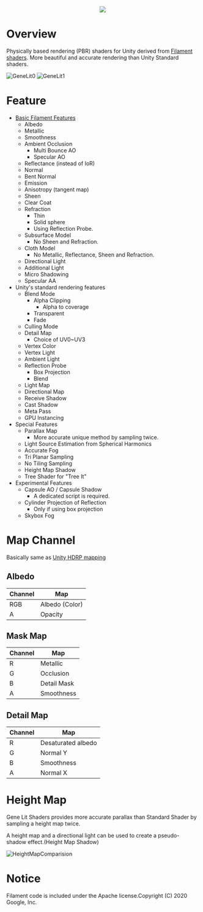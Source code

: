 <div align="center">
  <img src="https://user-images.githubusercontent.com/44657486/165004226-c928b922-56a2-4b4f-b5cf-efbd92a938a2.png">
</div>

# Overview
Physically based rendering (PBR) shaders for Unity derived from [Filament shaders](https://github.com/google/filament).
More beautiful and accurate rendering than Unity Standard shaders.

![GeneLit0](https://user-images.githubusercontent.com/44657486/200121648-ff1bbcef-a948-4636-b02d-009d1f436997.png)
![GeneLit1](https://user-images.githubusercontent.com/44657486/200121660-8919e730-f847-4ca7-8abb-f5d508b19a10.png)

# Feature
- [Basic Filament Features](https://google.github.io/filament/Materials.html) 
  - Albedo
  - Metallic
  - Smoothness
  - Ambient Occlusion
    - Multi Bounce AO
    - Specular AO
  - Reflectance (instead of IoR)
  - Normal
  - Bent Normal
  - Emission
  - Anisotropy (tangent map)
  - Sheen
  - Clear Coat
  - Refraction
    - Thin
    - Solid sphere
    - Using Reflection Probe.
  - Subsurface Model
    - No Sheen and Refraction.
  - Cloth Model
    - No Metallic, Reflectance, Sheen and Refraction.
  - Directional Light
  - Additional Light
  - Micro Shadowing
  - Specular AA
- Unity's standard rendering features
  - Blend Mode
    - Alpha Clipping
      - Alpha to coverage
    - Transparent
    - Fade
  - Culling Mode
  - Detail Map
    - Choice of UV0~UV3
  - Vertex Color
  - Vertex Light
  - Ambient Light
  - Reflection Probe
    - Box Projection
    - Blend
  - Light Map
  - Directional Map
  - Receive Shadow
  - Cast Shadow
  - Meta Pass
  - GPU Instancing
- Special Features
  - Parallax Map
    - More accurate unique method by sampling twice.
  - Light Source Estimation from Spherical Harmonics
  - Accurate Fog
  - Tri Planar Sampling
  - No Tiling Sampling
  - Height Map Shadow
  - Tree Shader for "Tree It"
- Experimental Features
  - Capsule AO / Capsule Shadow
    - A dedicated script is required.
  - Cylinder Projection of Reflection
    - Only if using box projection
  - Skybox Fog

# Map Channel
Basically same as [Unity HDRP mapping](https://docs.unity3d.com/Packages/com.unity.render-pipelines.high-definition@15.0/manual/Mask-Map-and-Detail-Map.html)
## Albedo
| Channel | Map |
|---|---|
| RGB | Albedo (Color)  |
| A   | Opacity |

## Mask Map
| Channel | Map |
|---|---|
| R | Metallic  |
| G | Occlusion |
| B | Detail Mask |
| A | Smoothness |

## Detail Map
| Channel | Map |
|---|---|
| R | Desaturated albedo  |
| G | Normal Y |
| B | Smoothness |
| A | Normal X |

# Height Map
Gene Lit Shaders provides more accurate parallax than Standard Shader by sampling a height map twice.

A height map and a directional light can be used to create a pseudo-shadow effect.(Height Map Shadow)

![HeightMapComparision](https://user-images.githubusercontent.com/44657486/209775824-256d83e8-7b12-4d17-a981-f4db18f1e769.png)

# Notice
Filament code is included under the Apache license.Copyright (C) 2020 Google, Inc.
